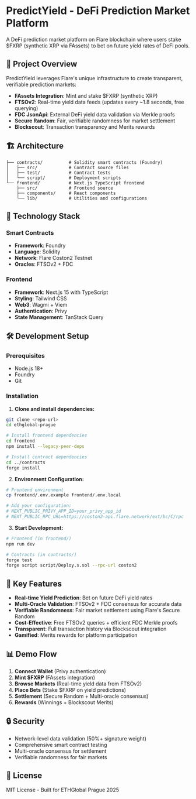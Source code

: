# PredictYield - DeFi Prediction Market Platform

A DeFi prediction market platform on Flare blockchain where users stake $FXRP (synthetic XRP via FAssets) to bet on future yield rates of DeFi pools.

## 🎯 Project Overview

PredictYield leverages Flare's unique infrastructure to create transparent, verifiable prediction markets:

- **FAssets Integration**: Mint and stake $FXRP (synthetic XRP)
- **FTSOv2**: Real-time yield data feeds (updates every ~1.8 seconds, free querying)
- **FDC JsonApi**: External DeFi yield data validation via Merkle proofs
- **Secure Random**: Fair, verifiable randomness for market settlement
- **Blockscout**: Transaction transparency and Merits rewards

## 🏗️ Architecture

```
├── contracts/          # Solidity smart contracts (Foundry)
│   ├── src/            # Contract source files
│   ├── test/           # Contract tests
│   └── script/         # Deployment scripts
└── frontend/           # Next.js TypeScript frontend
    ├── src/            # Frontend source
    ├── components/     # React components
    └── lib/            # Utilities and configurations
```

## 🚀 Technology Stack

### Smart Contracts
- **Framework**: Foundry
- **Language**: Solidity
- **Network**: Flare Coston2 Testnet
- **Oracles**: FTSOv2 + FDC

### Frontend
- **Framework**: Next.js 15 with TypeScript
- **Styling**: Tailwind CSS
- **Web3**: Wagmi + Viem
- **Authentication**: Privy
- **State Management**: TanStack Query

## 🛠️ Development Setup

### Prerequisites
- Node.js 18+
- Foundry
- Git

### Installation

1. **Clone and install dependencies:**
```bash
git clone <repo-url>
cd ethglobal-prague

# Install frontend dependencies
cd frontend
npm install --legacy-peer-deps

# Install contract dependencies
cd ../contracts
forge install
```

2. **Environment Configuration:**
```bash
# Frontend environment
cp frontend/.env.example frontend/.env.local

# Add your configuration:
# NEXT_PUBLIC_PRIVY_APP_ID=your_privy_app_id
# NEXT_PUBLIC_RPC_URL=https://coston2-api.flare.network/ext/bc/C/rpc
```

3. **Start Development:**
```bash
# Frontend (in frontend/)
npm run dev

# Contracts (in contracts/)
forge test
forge script script/Deploy.s.sol --rpc-url coston2
```

## 🔧 Key Features

- **Real-time Yield Prediction**: Bet on future DeFi yield rates
- **Multi-Oracle Validation**: FTSOv2 + FDC consensus for accurate data
- **Verifiable Randomness**: Fair market settlement using Flare's Secure Random
- **Cost-Effective**: Free FTSOv2 queries + efficient FDC Merkle proofs
- **Transparent**: Full transaction history via Blockscout integration
- **Gamified**: Merits rewards for platform participation

## 📊 Demo Flow

1. **Connect Wallet** (Privy authentication)
2. **Mint $FXRP** (FAssets integration)
3. **Browse Markets** (Real-time yield data from FTSOv2)
4. **Place Bets** (Stake $FXRP on yield predictions)
5. **Settlement** (Secure Random + Multi-oracle consensus)
6. **Rewards** (Winnings + Blockscout Merits)

## 🔒 Security

- Network-level data validation (50%+ signature weight)
- Comprehensive smart contract testing
- Multi-oracle consensus for settlement
- Verifiable randomness for fair markets

## 📝 License

MIT License - Built for ETHGlobal Prague 2025 